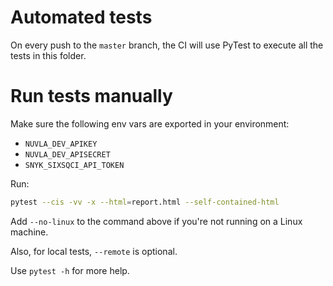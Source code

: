# Automated tests

On every push to the `master` branch, the CI will use PyTest to 
execute all the tests in this folder. 


# Run tests manually

Make sure the following env vars are exported in your environment:
 - `NUVLA_DEV_APIKEY`
 - `NUVLA_DEV_APISECRET`
 - `SNYK_SIXSQCI_API_TOKEN`
 
 
Run:

```bash
pytest --cis -vv -x --html=report.html --self-contained-html 
```

Add `--no-linux` to the command above if you're not running on a Linux machine.

Also, for local tests, `--remote` is optional.

Use `pytest -h` for more help.
